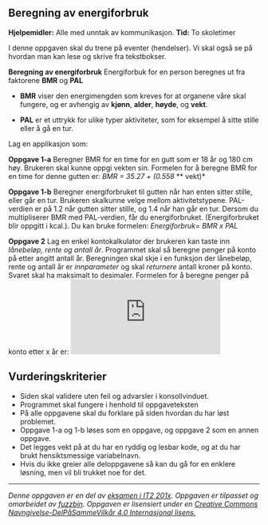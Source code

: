 Beregning av energiforbruk
--------------------------

**Hjelpemidler:** Alle med unntak av kommunikasjon.
**Tid:** To skoletimer

I denne oppgaven skal du trene på eventer (hendelser). Vi skal også se på hvordan man kan lese og skrive fra tekstbokser.

**Beregning av energiforbruk**
Energiforbuk for en person beregnes ut fra faktorene **BMR** og **PAL**

* **BMR** viser den energimengden som kreves for at organene våre skal fungere, og er avhengig av __kjønn__, __alder__, __høyde__, og __vekt__.

* **PAL** er et uttrykk for ulike typer aktiviteter, som for eksempel å sitte stille eller å gå en tur.

Lag en applikasjon som:

**Oppgave 1-a**
Beregner BMR for en time for en gutt som er 18 år og 180 cm høy. Brukeren skal kunne oppgi vekten sin. Formelen for å beregne BMR for en time for denne gutten er: *BMR = 35.27 + (0.558* ** vekt)*

**Oppgave 1-b**
Beregner energiforbruket til gutten når han enten sitter stille, eller går en tur. Brukeren skalkunne velge mellom aktivitetstypene. PAL-verdien er på 1.2 når gutten sitter stille, og 1.4 når han går en tur. Dersom du multipliserer BMR med PAL-verdien, får du energiforbruket. (Energiforbruket blir oppgitt i kcal.). Du kan bruke formelen: *Energiforbruk= BMR x PAL*


**Oppgave 2**
Lag en enkel kontokalkulator der brukeren kan taste inn *lånebeløp, rente og antall år*. Programmet skal så beregne penger på konto på etter angitt antall år. Beregningen skal skje i en funksjon der lånebeløp, rente og antall år er *innparameter* og skal *returnere* antall kroner på konto. Svaret skal ha maksimalt to desimaler. Formelen for å beregne penger på konto etter x år er: ![equation](http://www.sciweavers.org/tex2img.php?eq=innskudd%20%5Ccdot%20vekstfaktor%5Ex&bc=White&fc=Black&im=jpg&fs=12&ff=arev&edit=0)

Vurderingskriterier
-------------------
* Siden skal validere uten feil og advarsler i konsollvinduet.
* Programmet skal fungere i henhold til oppgaveteksten
* På alle oppgavene skal du forklare på siden hvordan du har løst problemet.
* Oppgave 1-a og 1-b løses som en oppgave, og oppgave 2 som en annen oppgave.
* Det legges vekt på at du har en ryddig og lesbar kode, og at du har brukt hensiktsmessige variabelnavn.
* Hvis du ikke greier alle deloppgavene så kan du gå for en enklere løsning, men vil bli trukket noe for det.

---

_Denne oppgaven er en del av [eksamen i IT2 201x](http://www.udir.no). Oppgaven er tilpasset og omarbeidet av [fuzzbin](https://github.com/fuzzbin). Oppgaven er lisensiert under en [Creative Commons Navngivelse-DelPåSammeVilkår 4.0 Internasjonal lisens.](http://creativecommons.org/licenses/by-sa/4.0/)_
